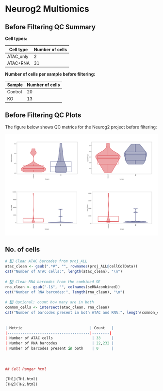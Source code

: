 # Neurog2 Multiomics 

## Before Filtering QC Summary

**Cell types:**

| Cell type  | Number of cells |
|------------|----------------|
| ATAC_only  | 2              |
| ATAC+RNA   | 31             |

**Number of cells per sample before filtering:**

| Sample   | Number of cells |
|----------|----------------|
| Control  | 20             |
| KO       | 13             |

## Before Filtering QC Plots

The figure below shows QC metrics for the Neurog2 project before filtering:

![Neurog2 Before Filtering QC](Neurog2_beforeFilterQC.png)

## No. of cells 

```r
# 1️⃣ Clean ATAC barcodes from proj_ALL
atac_clean <- gsub(".*#", "", rownames(proj_ALL@cellColData))
cat("Number of ATAC cells:", length(atac_clean), "\n")

# 2️⃣ Clean RNA barcodes from the combined SE
rna_clean <- gsub("-1$", "", colnames(seRNAcombined))
cat("Number of RNA barcodes:", length(rna_clean), "\n")

# 3️⃣ Optional: count how many are in both
common_cells <- intersect(atac_clean, rna_clean)
cat("Number of barcodes present in both ATAC and RNA:", length(common_cells), "\n")


| Metric                               | Count   |
|--------------------------------------|--------|
| Number of ATAC cells                  | 33     |
| Number of RNA barcodes                | 22,232 |
| Number of barcodes present in both    | 0      |



## Cell Ranger html 

[TH1](TH1.html)
[TH2](TH2.html)

